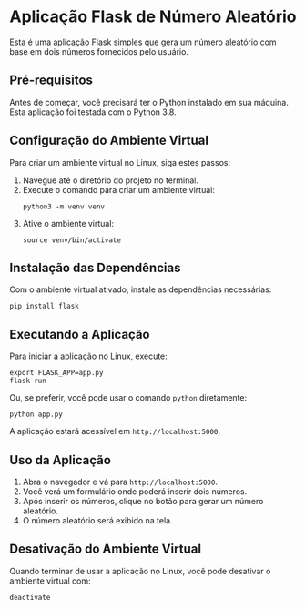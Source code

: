 # Aplicação Flask de Número Aleatório

Esta é uma aplicação Flask simples que gera um número aleatório com base em dois números fornecidos pelo usuário.

## Pré-requisitos

Antes de começar, você precisará ter o Python instalado em sua máquina. Esta aplicação foi testada com o Python 3.8.

## Configuração do Ambiente Virtual

Para criar um ambiente virtual no Linux, siga estes passos:

1. Navegue até o diretório do projeto no terminal.
2. Execute o comando para criar um ambiente virtual:
   ```
   python3 -m venv venv
   ```
3. Ative o ambiente virtual:
   ```
   source venv/bin/activate
   ```

## Instalação das Dependências

Com o ambiente virtual ativado, instale as dependências necessárias:

```
pip install flask
```

## Executando a Aplicação

Para iniciar a aplicação no Linux, execute:

```
export FLASK_APP=app.py
flask run
```

Ou, se preferir, você pode usar o comando `python` diretamente:

```
python app.py
```

A aplicação estará acessível em `http://localhost:5000`.

## Uso da Aplicação

1. Abra o navegador e vá para `http://localhost:5000`.
2. Você verá um formulário onde poderá inserir dois números.
3. Após inserir os números, clique no botão para gerar um número aleatório.
4. O número aleatório será exibido na tela.

## Desativação do Ambiente Virtual

Quando terminar de usar a aplicação no Linux, você pode desativar o ambiente virtual com:

```
deactivate
```
